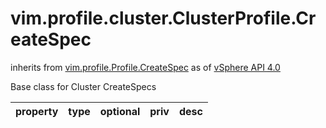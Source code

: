 vim.profile.cluster.ClusterProfile.CreateSpec
=============================================
inherits from [vim.profile.Profile.CreateSpec](docs/vim.profile.Profile.CreateSpec.md)
as of [vSphere API 4.0](vim.version.md#vim.version.version5)


Base class for Cluster CreateSpecs

| property | type | optional | priv | desc |
|:---------|:-----|:---------|:-----|:-----|



